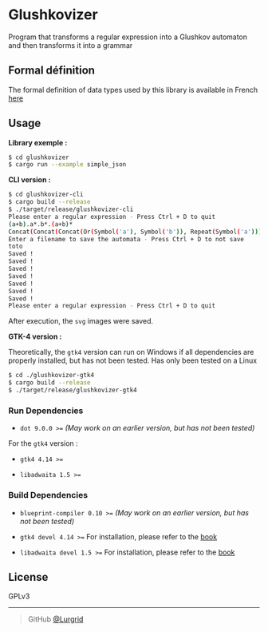 # Glushkovizer

Program that transforms a regular expression into a Glushkov automaton and then 
transforms it into a grammar

## Formal définition

The formal definition of data types used by this library is available in French 
[here](./glushkovizer/doc/formal.pdf)

## Usage

**Library exemple :**

```bash
$ cd glushkovizer
$ cargo run --example simple_json
```

**CLI version :**

```bash
$ cd glushkovizer-cli
$ cargo build --release
$ ./target/release/glushkovizer-cli
Please enter a regular expression - Press Ctrl + D to quit
(a+b).a*.b*.(a+b)*
Concat(Concat(Concat(Or(Symbol('a'), Symbol('b')), Repeat(Symbol('a'))), Repeat(Symbol('b'))), Repeat(Or(Symbol('a'), Symbol('b'))))
Enter a filename to save the automata - Press Ctrl + D to not save
toto
Saved !
Saved !
Saved !
Saved !
Saved !
Saved !
Saved !
Please enter a regular expression - Press Ctrl + D to quit
```

After execution, the ``svg`` images were saved.

**GTK-4 version :**

Theoretically, the ``gtk4`` version can run on Windows if all dependencies are 
properly installed, but has not been tested. Has only been tested on a Linux

```bash
$ cd ./glushkovizer-gtk4
$ cargo build --release
$ ./target/release/glushkovizer-gtk4
```

### Run Dependencies

- ``dot 9.0.0 >=`` _(May work on an earlier version, but has not been tested)_

For the ``gtk4`` version :

- ``gtk4 4.14 >=``

- ``libadwaita 1.5 >=``

### Build Dependencies

- ``blueprint-compiler 0.10 >=`` _(May work on an earlier version, but has not been tested)_

- ``gtk4 devel 4.14 >=`` For installation, please refer to the [book](https://gtk-rs.org/gtk4-rs/stable/latest/book/installation.html)

- ``libadwaita devel 1.5 >=`` For installation, please refer to the [book](https://gtk-rs.org/gtk4-rs/stable/latest/book/libadwaita.html)

## License

GPLv3

---

> GitHub [@Lurgrid](https://github.com/Lurgrid)